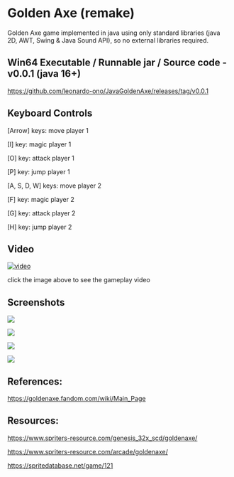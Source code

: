 # Golden Axe (remake)

Golden Axe game implemented in java using only standard libraries (java 2D, AWT, Swing & Java Sound API), so no external libraries required.


## Win64 Executable / Runnable jar / Source code - v0.0.1 (java 16+)

https://github.com/leonardo-ono/JavaGoldenAxe/releases/tag/v0.0.1


## Keyboard Controls

[Arrow] keys: move player 1

[I] key: magic player 1

[O] key: attack player 1 

[P] key: jump player 1



[A, S, D, W] keys: move player 2

[F] key: magic player 2

[G] key: attack player 2 

[H] key: jump player 2


## Video

[![video](http://img.youtube.com/vi/uevIVLNhQqs/0.jpg)](http://www.youtube.com/watch?v=uevIVLNhQqs)

click the image above to see the gameplay video


## Screenshots

![](https://raw.githubusercontent.com/leonardo-ono/JavaGoldenAxe/master/screenshots/screenshot_1.png)

![](https://raw.githubusercontent.com/leonardo-ono/JavaGoldenAxe/master/screenshots/screenshot_2.png)

![](https://raw.githubusercontent.com/leonardo-ono/JavaGoldenAxe/master/screenshots/screenshot_3.png)

![](https://raw.githubusercontent.com/leonardo-ono/JavaGoldenAxe/master/screenshots/screenshot_0.png)


## References:

https://goldenaxe.fandom.com/wiki/Main_Page


## Resources:

https://www.spriters-resource.com/genesis_32x_scd/goldenaxe/

https://www.spriters-resource.com/arcade/goldenaxe/

https://spritedatabase.net/game/121

